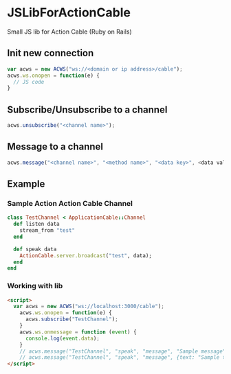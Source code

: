 # JSLibForActionCable
Small JS lib for Action Cable (Ruby on Rails)

## Init new connection

```js
var acws = new ACWS("ws://<domain or ip address>/cable");
acws.ws.onopen = function(e) {
  // JS code
}
```

## Subscribe/Unsubscribe to a channel

```js
acws.unsubscribe("<channel name>");
```

## Message to a channel

```js
acws.message("<channel name>", "<method name>", "<data key>", <data value>);
```

## Example

### Sample Action Action Cable Channel

```rb
class TestChannel < ApplicationCable::Channel
  def listen data
    stream_from "test"
  end

  def speak data
  	ActionCable.server.broadcast("test", data);
  end
end
```

### Working with lib

```html
<script>
  var acws = new ACWS("ws://localhost:3000/cable");
    acws.ws.onopen = function(e) {
      acws.subscribe("TestChannel");
    }
    acws.ws.onmessage = function (event) {
      console.log(event.data);
    }
    // acws.message("TestChannel", "speak", "message", "Sample message");
    // acws.message("TestChannel", "speak", "message", {text: "Sample text"});
</script>
```
